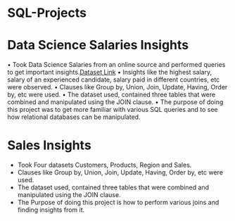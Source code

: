 # SQL-Projects

# Data Science Salaries Insights
• Took Data Science Salaries from an online source and performed queries to get important insights.[Dataset Link](https://www.kaggle.com/datasets/saurabhshahane/data-science-jobs-salaries)
• Insights like the highest salary, salary of an experienced candidate, salary paid in different countries, etc were observed.
• Clauses like Group by, Union, Join, Update, Having, Order by, etc were used.
• The dataset used, contained three tables that were combined and manipulated using the JOIN clause.
• The purpose of doing this project was to get more familiar with various SQL queries and to see how relational databases can be 
   manipulated.

# Sales Insights
* Took Four datasets Customers, Products, Region and Sales.
* Clauses like Group by, Union, Join, Update, Having, Order by, etc were used.
* The dataset used, contained three tables that were combined and manipulated using the JOIN clause.
* The Purpose of doing this project is how to perform various joins and finding insights from it.
